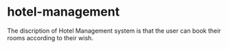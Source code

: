 # hotel-management
The discription of Hotel Management system is that the user can book their rooms according to their wish.
